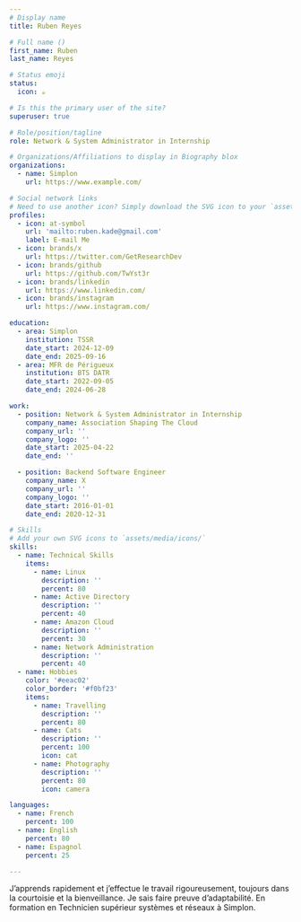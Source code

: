 ```yaml
---
# Display name
title: Ruben Reyes

# Full name ()
first_name: Ruben
last_name: Reyes

# Status emoji
status:
  icon: ☕️

# Is this the primary user of the site?
superuser: true

# Role/position/tagline
role: Network & System Administrator in Internship

# Organizations/Affiliations to display in Biography blox
organizations:
  - name: Simplon
    url: https://www.example.com/

# Social network links
# Need to use another icon? Simply download the SVG icon to your `assets/media/icons/` folder.
profiles:
  - icon: at-symbol
    url: 'mailto:ruben.kade@gmail.com'
    label: E-mail Me
  - icon: brands/x
    url: https://twitter.com/GetResearchDev
  - icon: brands/github
    url: https://github.com/TwYst3r
  - icon: brands/linkedin
    url: https://www.linkedin.com/
  - icon: brands/instagram
    url: https://www.instagram.com/

education:
  - area: Simplon
    institution: TSSR
    date_start: 2024-12-09
    date_end: 2025-09-16
  - area: MFR de Périgueux
    institution: BTS DATR
    date_start: 2022-09-05
    date_end: 2024-06-28

work:
  - position: Network & System Administrator in Internship
    company_name: Association Shaping The Cloud
    company_url: ''
    company_logo: ''
    date_start: 2025-04-22
    date_end: ''

  - position: Backend Software Engineer
    company_name: X
    company_url: ''
    company_logo: ''
    date_start: 2016-01-01
    date_end: 2020-12-31

# Skills
# Add your own SVG icons to `assets/media/icons/`
skills:
  - name: Technical Skills
    items:
      - name: Linux
        description: ''
        percent: 80
      - name: Active Directory 
        description: ''
        percent: 40
      - name: Amazon Cloud
        description: ''
        percent: 30
      - name: Network Administration
        description: ''
        percent: 40
  - name: Hobbies
    color: '#eeac02'
    color_border: '#f0bf23'
    items:
      - name: Travelling
        description: ''
        percent: 80
      - name: Cats
        description: ''
        percent: 100
        icon: cat
      - name: Photography
        description: ''
        percent: 80
        icon: camera

languages:
  - name: French
    percent: 100
  - name: English
    percent: 80
  - name: Espagnol
    percent: 25

---
```

J’apprends rapidement et j’effectue le travail rigoureusement, toujours dans la courtoisie et la bienveillance. Je sais faire preuve d’adaptabilité. En formation en Technicien supérieur systèmes et réseaux à Simplon. 
